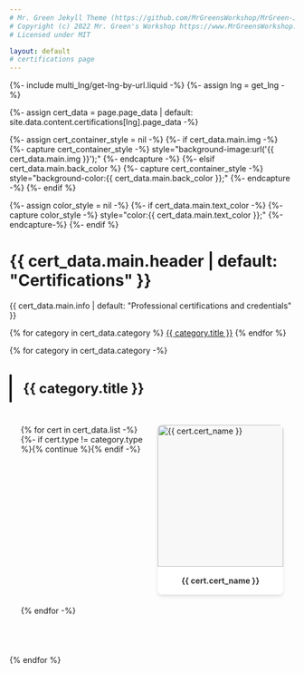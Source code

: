 ```yaml
---
# Mr. Green Jekyll Theme (https://github.com/MrGreensWorkshop/MrGreen-JekyllTheme)
# Copyright (c) 2022 Mr. Green's Workshop https://www.MrGreensWorkshop.com
# Licensed under MIT

layout: default
# certifications page
---
```

{%- include multi_lng/get-lng-by-url.liquid -%}
{%- assign lng = get_lng -%}

{%- assign cert_data = page.page_data | default: site.data.content.certifications[lng].page_data -%}

{%- assign cert_container_style = nil -%}
{%- if cert_data.main.img -%}
  {%- capture cert_container_style -%} style="background-image:url('{{ cert_data.main.img }}');" {%- endcapture -%}
{%- elsif cert_data.main.back_color %}
  {%- capture cert_container_style -%} style="background-color:{{ cert_data.main.back_color }};" {%- endcapture -%}
{%- endif %}

<style>
  .cert-gallery {
    display: grid;
    grid-template-columns: repeat(auto-fill, minmax(200px, 1fr));
    gap: 20px;
    padding: 20px;
    margin-bottom: 40px;
  }
  
  .cert-item {
    position: relative;
    cursor: pointer;
    border-radius: 8px;
    overflow: hidden;
    box-shadow: 0 4px 6px rgba(0,0,0,0.1);
    transition: transform 0.3s, box-shadow 0.3s;
    background: white;
    display: flex;
    flex-direction: column;
  }
  
  .cert-item:hover {
    transform: translateY(-5px);
    box-shadow: 0 8px 15px rgba(0,0,0,0.2);
  }
  
  .cert-thumbnail {
    width: 100%;
    height: 250px;
    object-fit: contain;
    object-position: center;
    display: block;
    background-color: #f8f8f8;
  }
  
  .cert-info {
    padding: 15px;
    background: white;
    text-align: center;
  }
  
  .cert-title {
    font-size: 14px;
    font-weight: bold;
    margin: 0;
    line-height: 1.4;
    color: #333;
  }
  
  .cert-date {
    font-size: 12px;
    opacity: 0.9;
    margin-top: 4px;
  }
  
  .cert-modal {
    display: none;
    position: fixed;
    z-index: 9999;
    padding-top: 50px;
    left: 0;
    top: 0;
    width: 100%;
    height: 100%;
    overflow: auto;
    background-color: rgba(0,0,0,0.9);
  }
  
  .cert-modal-content {
    margin: auto;
    display: block;
    max-width: 90%;
    max-height: 90vh;
  }
  
  .cert-modal-caption {
    margin: auto;
    display: block;
    width: 80%;
    max-width: 700px;
    text-align: center;
    color: #ccc;
    padding: 10px 0;
  }
  
  .cert-modal-close {
    position: absolute;
    top: 15px;
    right: 35px;
    color: #f1f1f1;
    font-size: 40px;
    font-weight: bold;
    transition: 0.3s;
    cursor: pointer;
  }
  
  .cert-modal-close:hover,
  .cert-modal-close:focus {
    color: #bbb;
  }
  
  .cert-section {
    margin-bottom: 50px;
  }
  
  .cert-section-title {
    font-size: 24px;
    font-weight: bold;
    margin-bottom: 20px;
    padding: 10px 20px;
    border-left: 4px solid;
  }
  
  .cert-download-btn {
    position: absolute;
    top: 15px;
    left: 35px;
    color: #f1f1f1;
    font-size: 18px;
    padding: 8px 16px;
    background-color: rgba(0,0,0,0.5);
    border: 1px solid #f1f1f1;
    border-radius: 4px;
    text-decoration: none;
    transition: 0.3s;
  }
  
  .cert-download-btn:hover {
    background-color: rgba(255,255,255,0.1);
    color: #bbb;
  }
  
  @media only screen and (max-width: 700px) {
    .cert-modal-content {
      width: 100%;
    }
    .cert-gallery {
      grid-template-columns: repeat(auto-fill, minmax(150px, 1fr));
    }
  }
</style>

<div class="multipurpose-container project-heading-container" {{cert_container_style}}>
{%- assign color_style = nil -%}
{%- if cert_data.main.text_color -%}
  {%- capture color_style -%} style="color:{{ cert_data.main.text_color }};" {%-endcapture-%}
{%- endif %}
  <h1 {{ color_style }}>{{ cert_data.main.header | default: "Certifications" }}</h1>
  <p {{ color_style }}>{{ cert_data.main.info | default: "Professional certifications and credentials" }}</p>
  <div class="multipurpose-button-wrapper">
  {% for category in cert_data.category %}
    <a href="#{{ category.type }}" role="button" class="multipurpose-button project-buttons" style="background-color:{{ category.color }};">{{ category.title }}</a>
  {% endfor %}
  </div>
</div>

<!-- Modal for displaying full certificates -->
<div id="certModal" class="cert-modal" onclick="closeCertModal(event)">
  <span class="cert-modal-close" onclick="closeCertModal(event)">&times;</span>
  <a id="certDownloadBtn" class="cert-download-btn" href="#" download target="_blank">
    <i class="fa fa-download"></i> Download
  </a>
  <img class="cert-modal-content" id="certModalImg">
  <div class="cert-modal-caption" id="certModalCaption"></div>
</div>

<!-- Certificate Gallery Sections -->
{% for category in cert_data.category -%}
<div class="cert-section" id="{{ category.type }}">
  <h2 class="cert-section-title" style="border-color: {{ category.color }};">{{ category.title }}</h2>
  <div class="cert-gallery">
    {% for cert in cert_data.list -%}
      {%- if cert.type != category.type %}{% continue %}{% endif -%}
      <div class="cert-item" onclick="openCertModal('{{ cert.certificate }}', '{{ cert.cert_name }}', '{{ cert.pdf | default: cert.certificate }}')">
        <img src="{{ cert.thumbnail }}" alt="{{ cert.cert_name }}" class="cert-thumbnail" loading="lazy">
        <div class="cert-info">
          <p class="cert-title">{{ cert.cert_name }}</p>
        </div>
      </div>
    {% endfor -%}
  </div>
</div>
{% endfor %}

<script>
function openCertModal(imagePath, certName, downloadPath) {
  var modal = document.getElementById("certModal");
  var modalImg = document.getElementById("certModalImg");
  var captionText = document.getElementById("certModalCaption");
  var downloadBtn = document.getElementById("certDownloadBtn");
  
  modal.style.display = "block";
  
  // Always show the image (either the original PNG or converted from PDF)
  modalImg.style.display = "block";
  modalImg.src = imagePath;
  
  // Update caption based on whether there's a PDF version
  if (downloadPath !== imagePath && downloadPath.toLowerCase().endsWith('.pdf')) {
    captionText.innerHTML = certName + '<br><small>PDF version available for download</small>';
  } else {
    captionText.innerHTML = certName;
  }
  
  // Set download link
  downloadBtn.href = downloadPath;
  var fileExt = downloadPath.toLowerCase().endsWith('.pdf') ? '.pdf' : '.png';
  downloadBtn.download = certName.replace(/[^a-z0-9]/gi, '_') + fileExt;
  
  // Prevent body scroll when modal is open
  document.body.style.overflow = "hidden";
}

function closeCertModal(event) {
  // Only close if clicking on modal background or close button
  if (event.target.id === "certModal" || event.target.className === "cert-modal-close") {
    var modal = document.getElementById("certModal");
    modal.style.display = "none";
    // Re-enable body scroll
    document.body.style.overflow = "auto";
  }
}

// Close modal with ESC key
document.addEventListener('keydown', function(event) {
  if (event.key === 'Escape') {
    var modal = document.getElementById("certModal");
    if (modal.style.display === "block") {
      modal.style.display = "none";
      document.body.style.overflow = "auto";
    }
  }
});
</script>